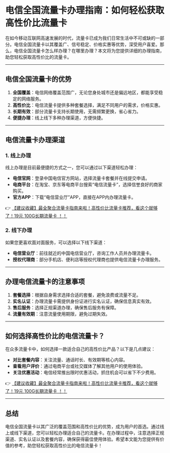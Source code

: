 # 电信全国流量卡办理指南：如何轻松获取高性价比流量卡

在如今移动互联网高速发展的时代，流量卡已成为我们日常生活中不可或缺的一部分。电信全国流量卡以其覆盖广、信号稳定、价格实惠等优势，深受用户喜爱。那么，电信全国流量卡怎么样办理？在哪里办理？本文将为您提供详细的办理指南，助您轻松获取高性价比的流量卡。

---

## 电信全国流量卡的优势

1. **全国覆盖**：电信网络覆盖范围广，无论您身处城市还是偏远地区，都能享受稳定的网络服务。  
2. **高性价比**：电信流量卡提供多种套餐选择，满足不同用户的需求，价格实惠。  
3. **长期有效**：部分流量卡支持长期使用，无需频繁更换，省心省力。  
4. **便捷办理**：线上线下多种办理渠道，方便快捷。

---

## 电信流量卡办理渠道

### 1. 线上办理
线上办理是目前最便捷的方式之一，您可以通过以下渠道轻松办理：  
- **电信官网**：登录中国电信官方网站，选择流量卡套餐并在线提交申请。  
- **电商平台**：在淘宝、京东等电商平台搜索“电信流量卡”，选择信誉良好的商家购买。  
- **官方APP**：下载“电信营业厅”APP，直接在APP内办理流量卡。

👉 [【建议收藏】最全聚合流量卡指南来啦！高性价比流量卡推荐，看这个就够了！19元 100G长期流量卡 ！！](https://bit.ly/Liuliangka)

### 2. 线下办理
如果您更喜欢面对面服务，可以选择以下线下渠道：  
- **电信营业厅**：前往就近的中国电信营业厅，咨询工作人员并办理流量卡。  
- **授权代理商**：部分手机店、便利店等授权代理商也提供电信流量卡办理服务。

---

## 办理电信流量卡的注意事项

1. **套餐选择**：根据自身需求选择合适的套餐，避免浪费或流量不足。  
2. **实名认证**：办理流量卡需提供身份证进行实名认证，确保信息真实有效。  
3. **售后服务**：选择正规渠道办理，确保售后服务有保障。  
4. **流量有效期**：注意流量使用期限，避免过期失效。

---

## 如何选择高性价比的电信流量卡？

在众多流量卡中，如何选择一款适合自己的高性价比产品？以下是几点建议：  
- **对比套餐内容**：关注流量、通话时长、有效期等核心内容。  
- **查看用户评价**：通过电商平台或社交媒体了解其他用户的使用体验。  
- **关注优惠活动**：电信经常推出限时优惠活动，抓住机会可以省下不少费用。

👉 [【建议收藏】最全聚合流量卡指南来啦！高性价比流量卡推荐，看这个就够了！19元 100G长期流量卡 ！！](https://bit.ly/Liuliangka)

---

## 总结

电信全国流量卡以其广泛的覆盖范围和高性价比的优势，成为用户的首选。通过线上或线下渠道，您可以轻松办理适合自己的流量卡。在办理过程中，注意选择正规渠道、实名认证以及套餐内容，确保获得最佳使用体验。希望本文能为您提供有价值的参考，助您轻松获取高性价比的电信流量卡！